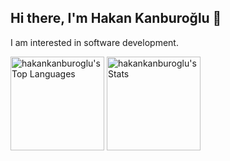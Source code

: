 ## Hi there, I'm Hakan Kanburoğlu 👋

I am interested in software development.

<!--
**hakankanburoglu/hakankanburoglu** is a ✨ _special_ ✨ repository because its `README.md` (this file) appears on your GitHub profile.

Here are some ideas to get you started:

- 🔭 I’m currently working on ...
- 🌱 I’m currently learning ...
- 👯 I’m looking to collaborate on ...
- 🤔 I’m looking for help with ...
- 💬 Ask me about ...
- 📫 How to reach me: ...
- 😄 Pronouns: ...
- ⚡ Fun fact: ...
-->

<div align="left">
  <img src="https://github-readme-stats.vercel.app/api/top-langs/?username=hakankanburoglu&amp;theme=prussian&amp;show_icons=true&amp;hide_border=true&amp;layout=compact" alt="hakankanburoglu&#39;s Top Languages" height="150">
  <img src="https://github-readme-stats.vercel.app/api?username=hakankanburoglu&amp;theme=prussian&amp;hide_rank=true&amp;show_icons=true&amp;hide_border=true&amp;count_private=true" alt="hakankanburoglu&#39;s Stats" height="150">
</div>
